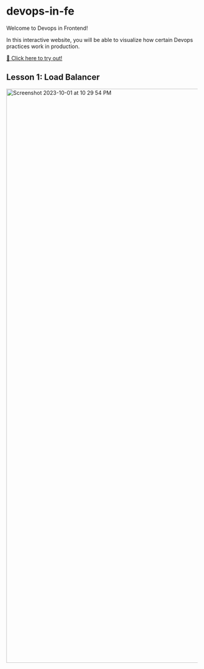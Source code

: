# devops-in-fe
Welcome to Devops in Frontend!

In this interactive website, you will be able to visualize how certain Devops practices work in production.

[🚀 Click here to try out!](https://devops-in-fe.vercel.app/load-balancer)


## Lesson 1: Load Balancer
<img width="1509" alt="Screenshot 2023-10-01 at 10 29 54 PM" src="https://github.com/jbkim1999/devops-in-fe/assets/60286063/0c56e855-7a18-4ab4-b3fa-d07ab3b4e1fd">
